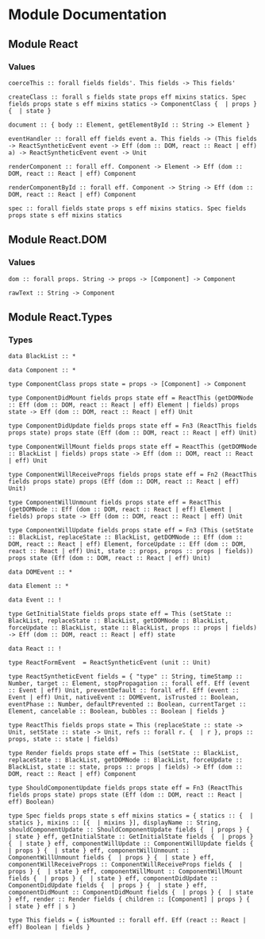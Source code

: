 # Module Documentation

## Module React

### Values

    coerceThis :: forall fields fields'. This fields -> This fields'

    createClass :: forall s fields state props eff mixins statics. Spec fields props state s eff mixins statics -> ComponentClass {  | props } {  | state }

    document :: { body :: Element, getElementById :: String -> Element }

    eventHandler :: forall eff fields event a. This fields -> (This fields -> ReactSyntheticEvent event -> Eff (dom :: DOM, react :: React | eff) a) -> ReactSyntheticEvent event -> Unit

    renderComponent :: forall eff. Component -> Element -> Eff (dom :: DOM, react :: React | eff) Component

    renderComponentById :: forall eff. Component -> String -> Eff (dom :: DOM, react :: React | eff) Component

    spec :: forall fields state props s eff mixins statics. Spec fields props state s eff mixins statics


## Module React.DOM

### Values

    dom :: forall props. String -> props -> [Component] -> Component

    rawText :: String -> Component


## Module React.Types

### Types

    data BlackList :: *

    data Component :: *

    type ComponentClass props state = props -> [Component] -> Component

    type ComponentDidMount fields props state eff = ReactThis (getDOMNode :: Eff (dom :: DOM, react :: React | eff) Element | fields) props state -> Eff (dom :: DOM, react :: React | eff) Unit

    type ComponentDidUpdate fields props state eff = Fn3 (ReactThis fields props state) props state (Eff (dom :: DOM, react :: React | eff) Unit)

    type ComponentWillMount fields props state eff = ReactThis (getDOMNode :: BlackList | fields) props state -> Eff (dom :: DOM, react :: React | eff) Unit

    type ComponentWillReceiveProps fields props state eff = Fn2 (ReactThis fields props state) props (Eff (dom :: DOM, react :: React | eff) Unit)

    type ComponentWillUnmount fields props state eff = ReactThis (getDOMNode :: Eff (dom :: DOM, react :: React | eff) Element | fields) props state -> Eff (dom :: DOM, react :: React | eff) Unit

    type ComponentWillUpdate fields props state eff = Fn3 (This (setState :: BlackList, replaceState :: BlackList, getDOMNode :: Eff (dom :: DOM, react :: React | eff) Element, forceUpdate :: Eff (dom :: DOM, react :: React | eff) Unit, state :: props, props :: props | fields)) props state (Eff (dom :: DOM, react :: React | eff) Unit)

    data DOMEvent :: *

    data Element :: *

    data Event :: !

    type GetInitialState fields props state eff = This (setState :: BlackList, replaceState :: BlackList, getDOMNode :: BlackList, forceUpdate :: BlackList, state :: BlackList, props :: props | fields) -> Eff (dom :: DOM, react :: React | eff) state

    data React :: !

    type ReactFormEvent  = ReactSyntheticEvent (unit :: Unit)

    type ReactSyntheticEvent fields = { "type" :: String, timeStamp :: Number, target :: Element, stopPropagation :: forall eff. Eff (event :: Event | eff) Unit, preventDefault :: forall eff. Eff (event :: Event | eff) Unit, nativeEvent :: DOMEvent, isTrusted :: Boolean, eventPhase :: Number, defaultPrevented :: Boolean, currentTarget :: Element, cancelable :: Boolean, bubbles :: Boolean | fields }

    type ReactThis fields props state = This (replaceState :: state -> Unit, setState :: state -> Unit, refs :: forall r. {  | r }, props :: props, state :: state | fields)

    type Render fields props state eff = This (setState :: BlackList, replaceState :: BlackList, getDOMNode :: BlackList, forceUpdate :: BlackList, state :: state, props :: props | fields) -> Eff (dom :: DOM, react :: React | eff) Component

    type ShouldComponentUpdate fields props state eff = Fn3 (ReactThis fields props state) props state (Eff (dom :: DOM, react :: React | eff) Boolean)

    type Spec fields props state s eff mixins statics = { statics :: {  | statics }, mixins :: [{  | mixins }], displayName :: String, shouldComponentUpdate :: ShouldComponentUpdate fields {  | props } {  | state } eff, getInitialState :: GetInitialState fields {  | props } {  | state } eff, componentWillUpdate :: ComponentWillUpdate fields {  | props } {  | state } eff, componentWillUnmount :: ComponentWillUnmount fields {  | props } {  | state } eff, componentWillReceiveProps :: ComponentWillReceiveProps fields {  | props } {  | state } eff, componentWillMount :: ComponentWillMount fields {  | props } {  | state } eff, componentDidUpdate :: ComponentDidUpdate fields {  | props } {  | state } eff, componentDidMount :: ComponentDidMount fields {  | props } {  | state } eff, render :: Render fields { children :: [Component] | props } {  | state } eff | s }

    type This fields = { isMounted :: forall eff. Eff (react :: React | eff) Boolean | fields }



